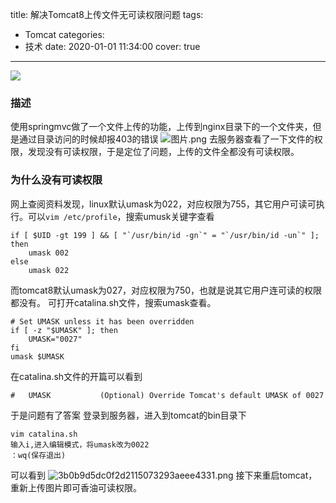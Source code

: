 title: 解决Tomcat8上传文件无可读权限问题
tags:
  - Tomcat
categories:
  - 技术
date: 2020-01-01 11:34:00
cover: true

---

![](https://imgconvert.csdnimg.cn/aHR0cHM6Ly91cGxvYWQtaW1hZ2VzLmppYW5zaHUuaW8vdXBsb2FkX2ltYWdlcy8xMjU1MzI0OS02ODAwODUwNDI0YWE0Y2M4LmpwZw?x-oss-process=image/format,png)
<!-- more -->
### 描述
使用springmvc做了一个文件上传的功能，上传到nginx目录下的一个文件夹，但是通过目录访问的时候却报403的错误
![图片.png](https://imgconvert.csdnimg.cn/aHR0cHM6Ly91cGxvYWQtaW1hZ2VzLmppYW5zaHUuaW8vdXBsb2FkX2ltYWdlcy8xMjU1MzI0OS00YTE5NGE0OTNmOTdmYzkxLnBuZw?x-oss-process=image/format,png)
去服务器查看了一下文件的权限，发现没有可读权限，于是定位了问题，上传的文件全都没有可读权限。

### 为什么没有可读权限
网上查阅资料发现，linux默认umask为022，对应权限为755，其它用户可读可执行。可以`vim /etc/profile`，搜索umusk关键字查看
```
if [ $UID -gt 199 ] && [ "`/usr/bin/id -gn`" = "`/usr/bin/id -un`" ]; then
    umask 002
else
    umask 022
```
而tomcat8默认umask为027，对应权限为750，也就是说其它用户连可读的权限都没有。
可打开catalina.sh文件，搜索umask查看。
```
# Set UMASK unless it has been overridden
if [ -z "$UMASK" ]; then
    UMASK="0027"
fi
umask $UMASK
```
在catalina.sh文件的开篇可以看到
```
#   UMASK           (Optional) Override Tomcat's default UMASK of 0027
```
于是问题有了答案
登录到服务器，进入到tomcat的bin目录下
```
vim catalina.sh
输入i,进入编辑模式，将umask改为0022
：wq(保存退出)
```
可以看到
![3b0b9d5dc0f2d2115073293aeee4331.png](https://imgconvert.csdnimg.cn/aHR0cHM6Ly91cGxvYWQtaW1hZ2VzLmppYW5zaHUuaW8vdXBsb2FkX2ltYWdlcy8xMjU1MzI0OS00ZjU1N2JlN2UzMTVlMzE0LnBuZw?x-oss-process=image/format,png)
接下来重启tomcat，重新上传图片即可香油可读权限。


